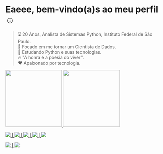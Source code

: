 
# Eaeee, bem-vindo(a)s ao meu perfil ☺

<div>

  > ⌛ 20 Anos, Analista de Sistemas Python, Instituto Federal de São Paulo. <br/>
  > 🎲 Focado em me tornar um Cientista de Dados.<br/>
  > 🐍 Estudando Python e suas tecnologias.<br/>
  > 🔥 "A honra é a poesia do viver".<br/>
  > ❤️ Apaixonado por tecnologia.<br/>

</div>

<div align="">
  <a href="https://github.com/DanielNery">
  <img height="180em" src="https://github-readme-stats.vercel.app/api?username=DanielNery&show_icons=true&theme=onedark&include_all_commits=true&count_private=true"/>
  <img height="180em" src="https://github-readme-stats.vercel.app/api/top-langs/?username=DanielNery&layout=compact&langs_count=7&theme=onedark"/>
</div>




<img src="https://img.shields.io/badge/Instagram-E4405F?style=for-the-badge&logo=instagram&logoColor=white" /> | <img src="https://img.shields.io/badge/LinkedIn-0077B5?style=for-the-badge&logo=linkedin&logoColor=white" /> | <img src="https://img.shields.io/badge/GitLab-330F63?style=for-the-badge&logo=gitlab&logoColor=white" /> | <img src="https://img.shields.io/badge/Bitbucket-330F63?style=for-the-badge&logo=bitbucket&logoColor=white" /> | <img src="https://img.shields.io/badge/-Behance-blue?style=for-the-badge&logo=behance&logoColor=white" />


<img src="https://img.shields.io/badge/Python-3776AB?style=for-the-badge&logo=python&logoColor=white" /> | <img src="https://img.shields.io/badge/JavaScript-F7DF1E?style=for-the-badge&logo=javascript&logoColor=black" />
